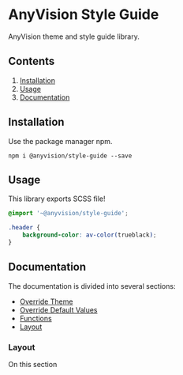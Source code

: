 # AnyVision Style Guide

AnyVision theme and style guide library.


## Contents
1. [Installation](#installation)
1. [Usage](#usage)
1. [Documentation](#documentation)

## Installation
Use the package manager npm.

```
npm i @anyvision/style-guide --save
```

## Usage
This library exports SCSS file!
```scss
@import '~@anyvision/style-guide';

.header { 
    background-color: av-color(trueblack);
}
```


## Documentation
The documentation is divided into several sections:

* [Override Theme](#override-theme)
* [Override Default Values](#override-default-values)
* [Functions](docs/FUNCTIONS.md)
* [Layout](#layout)


### Layout
On this section 
